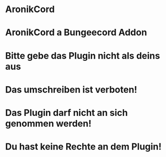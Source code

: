 # AronikCord
# AronikCord a Bungeecord Addon
# Bitte gebe das Plugin nicht als deins aus
#
# Das umschreiben ist verboten!
# Das Plugin darf nicht an sich genommen werden!
# Du hast keine Rechte an dem Plugin!
